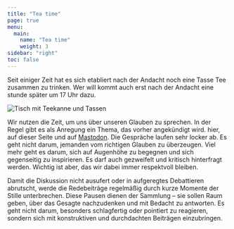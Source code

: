 ```yaml
---
title: "Tea time"
page: true
menu:
  main:
    name: "Tea time"
    weight: 3
sidebar: "right"
toc: false
---
```


Seit einiger Zeit hat es sich etabliert nach der Andacht noch eine Tasse Tee zusammen zu trinken. Wer will kommt auch erst nach der Andacht eine stunde später um 17 Uhr dazu.

![Tisch mit Teekanne und Tassen](../img/tea-pot.jpg)

Wir nutzen die Zeit, um uns über unseren Glauben zu sprechen. In der Regel gibt es als Anregung ein Thema, das vorher angekündigt wird. hier, auf dieser Seite und auf <a rel="me" href="https://krefeld.life/@quaker">Mastodon</a>. Die Gespräche laufen sehr locker ab. Es geht nicht darum, jemanden vom richtigen Glauben zu überzeugen. Viel mehr geht es darum, sich auf Augenhöhe zu begegnen und sich gegenseitig zu inspirieren. Es darf auch gezweifelt und kritisch hinterfragt werden. Wichtig ist aber, das wir dabei immer respektvoll bleiben.

Damit die Diskussion nicht ausufert oder in aufgeregtes Debattieren abrutscht, werde die Redebeiträge regelmäßig durch kurze Momente der Stille unterbrechen. Diese Pausen dienen der Sammlung – sie sollen Raum geben, über das Gesagte nachzudenken und mit Bedacht zu antworten. Es geht nicht darum, besonders schlagfertig oder pointiert zu reagieren, sondern sich mit konstruktiven und durchdachten Beiträgen einzubringen.
